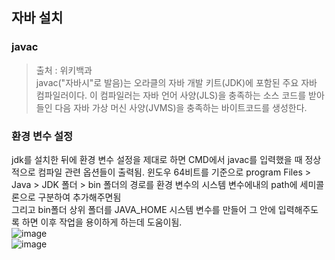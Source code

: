 ## 자바 설치

### javac
> 출처 : 위키백과   
> javac("자바시"로 발음)는 오라클의 자바 개발 키트(JDK)에 포함된 주요 자바 컴파일러이다. 이 컴파일러는 자바 언어 사양(JLS)을 충족하는 소스 코드를 받아들인 다음 자바 가상 머신 사양(JVMS)을 충족하는 바이트코드를 생성한다.

### 환경 변수 설정
jdk를 설치한 뒤에 환경 변수 설정을 제대로 하면 CMD에서 javac를 입력했을 때 정상적으로 컴파일 관련 옵션들이 출력됨. 윈도우 64비트를 기준으로 program Files > Java > JDK 폴더 > bin 폴더의 경로를 환경 변수의 시스템 변수에내의 path에 세미콜론으로 구분하여 추가해주면됨   
그리고 bin폴더 상위 폴더를 JAVA_HOME 시스템 변수를 만들어 그 안에 입력해주도록 하면 이후 작업을 용이하게 하는데 도움이됨.   
![image](https://user-images.githubusercontent.com/60607880/122947549-349a4980-d3b5-11eb-85ee-e9ce91546e9c.png)   
![image](https://user-images.githubusercontent.com/60607880/122947668-4b40a080-d3b5-11eb-9672-93f695dbaf80.png)

